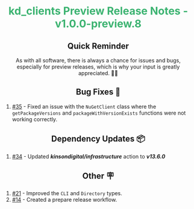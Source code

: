 <h1 align="center" style="color: mediumseagreen;font-weight: bold;">
kd_clients Preview Release Notes - v1.0.0-preview.8
</h1>

<h2 align="center" style="font-weight: bold;">Quick Reminder</h2>

<div align="center">

As with all software, there is always a chance for issues and bugs, especially for preview releases, which is why your input is greatly appreciated. 🙏🏼
</div>

<h2 align="center" style="font-weight: bold;">Bug Fixes 🐛</h2>

1. [#35](https://github.com/KinsonDigital/kd_clients/issues/35) - Fixed an issue with the `NuGetClient` class where the `getPackageVersions` and `packageWithVersionExists` functions were not working correctly.

<h2 align="center" style="font-weight: bold;">Dependency Updates 📦</h2>

1. [#34](https://github.com/KinsonDigital/kd_clients/pull/34) - Updated _**kinsondigital/infrastructure**_ action to _**v13.6.0**_

<h2 align="center" style="font-weight: bold;">Other 🪧</h2>

1. [#21](https://github.com/KinsonDigital/kd_clients/issues/21) - Improved the `CLI` and `Directory` types.
2. [#14](https://github.com/KinsonDigital/kd_clients/issues/14) - Created a prepare release workflow.
